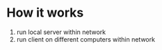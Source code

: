 # How it works

1. run local server within network
2. run client on different computers within network
